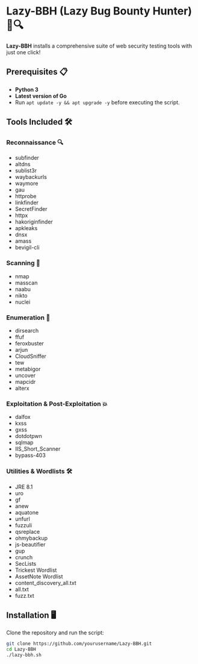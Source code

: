 # Lazy-BBH (Lazy Bug Bounty Hunter) 🐞🔍

**Lazy-BBH** installs a comprehensive suite of web security testing tools with just one click!

## Prerequisites 📋

- **Python 3**
- **Latest version of Go**
- Run `apt update -y && apt upgrade -y` before executing the script.

## Tools Included 🛠️

### Reconnaissance 🔍

- subfinder
- altdns
- sublist3r
- waybackurls
- waymore
- gau
- httprobe
- linkfinder
- SecretFinder
- httpx
- hakoriginfinder
- apkleaks
- dnsx
- amass
- bevigil-cli

### Scanning 🔎

- nmap
- masscan
- naabu
- nikto
- nuclei

### Enumeration 📜

- dirsearch
- ffuf
- feroxbuster
- arjun
- CloudSniffer
- tew
- metabigor
- uncover
- mapcidr
- alterx


### Exploitation & Post-Exploitation 💥

- dalfox
- kxss
- gxss
- dotdotpwn
- sqlmap
- IIS_Short_Scanner
- bypass-403


### Utilities & Wordlists 🛠️

- JRE 8.1
- uro
- gf
- anew
- aquatone
- unfurl
- fuzzuli
- qsreplace
- ohmybackup
- js-beautifier
- gup
- crunch
- SecLists
- Trickest Wordlist
- AssetNote Wordlist
- content_discovery_all.txt
- all.txt
- fuzz.txt

## Installation 🖥️

Clone the repository and run the script:

```bash
git clone https://github.com/yourusername/Lazy-BBH.git
cd Lazy-BBH
./lazy-bbh.sh
